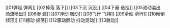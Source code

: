 [[01弹起 弹离]]
[[02掉落 落下]]
[[03下沉 沉没]]
[[04下垂 悬挂]]
[[05流动溢出 涌流喷出]]
[[06渗 漏]]
[[07浮动 飘动]]
[[08飞行 飞翔]]
[[09滑动 滑行]]
[[10倾倒 倾泻]]
[[11摆动 摇荡]]
[[12震动颤动 抖动晃动]]
[[13跳动]]



